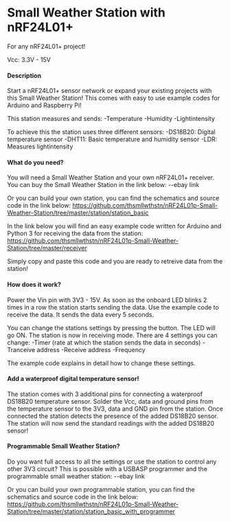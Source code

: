 # Small Weather Station with nRF24L01+

For any nRF24L01+ project!

Vcc: 3.3V - 15V


#### Description
Start a nRF24L01+ sensor network or expand your existing projects with this Small Weather Station!
This comes with easy to use example codes for Arduino and Raspberry Pi!

This station measures and sends:
 -Temperature
 -Humidity
 -Lightintensity

To achieve this the station uses three different sensors:
 -DS18B20: Digital temperature sensor
 -DHT11: Basic temperature and humidity sensor
 -LDR: Measures lightintensity



#### What do you need?
You will need a Small Weather Station and your own nRF24L01+ receiver.
You can buy the Small Weather Station in the link below:
--ebay link

Or you can build your own station, you can find the schematics and source code in the link below:
https://github.com/thsmllwthstn/nRF24L01p-Small-Weather-Station/tree/master/station/station_basic

In the link below you will find an easy example code written for Arduino and Python 3 for receiving the data from the station:
https://github.com/thsmllwthstn/nRF24L01p-Small-Weather-Station/tree/master/receiver

Simply copy and paste this code and you are ready to retreive data from the station!



#### How does it work?
Power the Vin pin with 3V3 - 15V.
As soon as the onboard LED blinks 2 times in a row the station starts sending the data.
Use the example code to receive the data.
It sends the data every 5 seconds.

You can change the stations settings by pressing the button. The LED will go ON. The station is now in receiving mode.
There are 4 settings you can change:
 -Timer (rate at which the station sends the data in seconds)
 -Tranceive address
 -Receive address
 -Frequency

The example code explains in detail how to change these settings.


#### Add a waterproof digital temperature sensor!
The station comes with 3 additional pins for connecting a waterproof DS18B20 temperature sensor.
Solder the Vcc, data and ground pins from the temperature sensor to the 3V3, data and GND pin from the station.
Once connected the station detects the presence of the added DS18B20 sensor.
The station will now send the standard readings with the added DS18B20 sensor!



#### Programmable Small Weather Station?
Do you want full access to all the settings or use the station to control any other 3V3 circuit?
This is possible with a USBASP programmer and the programmable small weather station: 
--ebay link

Or you can build your own programmable station, you can find the schematics and source code in the link below:
https://github.com/thsmllwthstn/nRF24L01p-Small-Weather-Station/tree/master/station/station_basic_with_programmer
